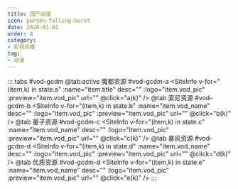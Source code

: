 ```yaml
---
title: 国产动漫
icon: person-falling-burst
date: 2020-01-01
order: 4
category:
- 影视点播
tag:
- 动漫
---
```


<ArtPlayer :src="state.src" :config="hlsConfig(state.p)" />

::: tabs #vod-gcdm
@tab:active 魔都资源 #vod-gcdm-a
<SiteInfo v-for="(item,k) in state.a" :name="item.title" desc="" :logo="item.vod_pic" :preview="item.vod_pic" url=""
  @click="a(k)" />
@tab 索尼资源 #vod-gcdm-b
<SiteInfo v-for="(item,k) in state.b" :name="item.vod_name" desc="" :logo="item.vod_pic" :preview="item.vod_pic" url=""
  @click="b(k)" />
@tab 量子资源 #vod-gcdm-c
<SiteInfo v-for="(item,k) in state.c" :name="item.vod_name" desc="" :logo="item.vod_pic" :preview="item.vod_pic" url=""
  @click="c(k)" />
@tab 暴风资源 #vod-gcdm-d
<SiteInfo v-for="(item,k) in state.d" :name="item.vod_name" desc="" :logo="item.vod_pic" :preview="item.vod_pic" url=""
  @click="d(k)" />
@tab 优质资源 #vod-gcdm-d
<SiteInfo v-for="(item,k) in state.e" :name="item.vod_name" desc="" :logo="item.vod_pic" :preview="item.vod_pic" url=""
  @click="e(k)" />
:::

<script setup>

  import vod from '@db/vod.js'
  import { hlsConfig } from '@cps/artConst'
  import { useStorage } from '@vueuse/core'
  import { onMounted } from "vue";
  const state = useStorage(
    "vod-gcdm",
    {
      a: [],
      b: [],
      c: [],
      d: [],
      e: [],
      p: [],
      src: "",
    }
  )

  onMounted(async () => {
    state.value.a = (await vod.find({ "name": "mdzy-1" })).data
    state.value.b = (await vod.find({ "name": "snzy-29" })).data
    state.value.c = (await vod.find({ "name": "lzzy-29" })).data
    state.value.d = (await vod.find({ "name": "bfzy-40" })).data
    state.value.e = (await vod.find({ "name": "yzzy-66" })).data
    a(0)
  });
  const a = (key) => {
    const { a } = state.value
    state.value.p = a
    state.value.src = a[key].url
  }
  const b = (key) => {
    const { b } = state.value
    state.value.p = b[key].play_list
    state.value.src = b[key].play_list[0].url
  }
  const c = (key) => {
    const { c } = state.value
    state.value.p = c[key].play_list
    state.value.src = c[key].play_list[0].url
  }
  const d = (key) => {
    const { d } = state.value
    state.value.p = d[key].play_list
    state.value.src = d[key].play_list[0].url
  }
  const e = (key) => {
    const { e } = state.value
    state.value.p = e[key].play_list
    state.value.src = e[key].play_list[0].url
  }
</script>